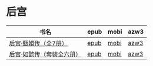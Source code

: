 # 后宫

| 书名 | epub | mobi | azw3 |
| --- | --- | --- | --- |
| [后宫·甄嬛传（全7册）](http://ct.dalanmei.com/f/31084289-571788086-2af7e9) | [epub](http://ct.dalanmei.com/f/31084289-571788086-2af7e9) | [mobi](http://ct.dalanmei.com/f/31084289-571455881-709e53) | [azw3](http://ct.dalanmei.com/f/31084289-571889700-a1d348) |
| [后宫·如懿传（套装全六册）](http://ct.dalanmei.com/f/31084289-571788566-469369) | [epub](http://ct.dalanmei.com/f/31084289-571788566-469369) | [mobi](http://ct.dalanmei.com/f/31084289-571456285-710f4d) | [azw3](http://ct.dalanmei.com/f/31084289-571891738-8c8e40) |

